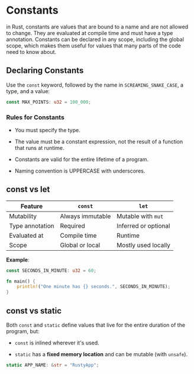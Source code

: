 # Constants
in Rust, constants are values that are bound to a name and are not allowed to change. They are evaluated at compile time and must have a type annotation.
Constants can be declared in any scope, including the global scope, which makes them useful for values that many parts of the code need to know about.

## Declaring Constants

Use the `const` keyword, followed by the name in `SCREAMING_SNAKE_CASE`, a type, and a value:
```rust
const MAX_POINTS: u32 = 100_000;
```
### Rules for Constants

-   You must specify the type.
    
-   The value must be a constant expression, not the result of a function that runs at runtime.
    
-   Constants are valid for the entire lifetime of a program.
    
-   Naming convention is UPPERCASE with underscores.

 ## const vs let
| Feature         | `const`          | `let`                |
| --------------- | ---------------- | -------------------- |
| Mutability      | Always immutable | Mutable with `mut`   |
| Type annotation | Required         | Inferred or optional |
| Evaluated at    | Compile time     | Runtime              |
| Scope           | Global or local  | Mostly used locally  |

**Example**:
```rust
const SECONDS_IN_MINUTE: u32 = 60;

fn main() {
    println!("One minute has {} seconds.", SECONDS_IN_MINUTE);
}
```

## const vs static

Both `const` and `static` define values that live for the entire duration of the program, but:

-   `const` is inlined wherever it's used.
    
-   `static` has a **fixed memory location** and can be mutable (with `unsafe`).

```rust
static APP_NAME: &str = "RustyApp";
```


